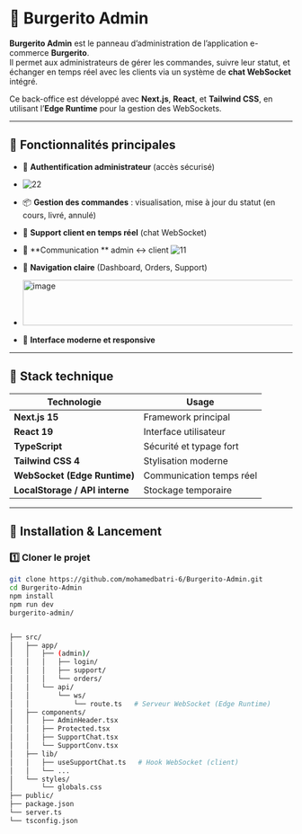 # 🧠 Burgerito Admin

**Burgerito Admin** est le panneau d’administration de l’application e-commerce **Burgerito**.  
Il permet aux administrateurs de gérer les commandes, suivre leur statut, et échanger en temps réel avec les clients via un système de **chat WebSocket** intégré.

Ce back-office est développé avec **Next.js**, **React**, et **Tailwind CSS**, en utilisant l’**Edge Runtime** pour la gestion des WebSockets.

---

## 🚀 Fonctionnalités principales

- 🔐 **Authentification administrateur** (accès sécurisé)
- ![22](https://github.com/user-attachments/assets/5a74e733-c813-45dc-b925-64831dd3ea82)

- 📦 **Gestion des commandes** : visualisation, mise à jour du statut (en cours, livré, annulé)
- 💬 **Support client en temps réel** (chat WebSocket)
- 📡 **Communication ** admin ↔ client
![11](https://github.com/user-attachments/assets/b6b06632-a575-4ae2-a0fb-9059a682caac)

- 🧭 **Navigation claire** (Dashboard, Orders, Support)
- <img width="1573" height="81" alt="image" src="https://github.com/user-attachments/assets/8b94eb4b-6200-41d3-9fba-6b16fe655756" />

- 🎨 **Interface moderne et responsive**

---

## 🧠 Stack technique

| Technologie | Usage |
|--------------|--------|
| **Next.js 15** | Framework principal |
| **React 19** | Interface utilisateur |
| **TypeScript** | Sécurité et typage fort |
| **Tailwind CSS 4** | Stylisation moderne |
| **WebSocket (Edge Runtime)** | Communication temps réel |
| **LocalStorage / API interne** | Stockage temporaire |

---

## 🧩 Installation & Lancement

### 1️⃣ Cloner le projet
```bash
git clone https://github.com/mohamedbatri-6/Burgerito-Admin.git
cd Burgerito-Admin
npm install
npm run dev
burgerito-admin/


├── src/
│   ├── app/
│   │   ├── (admin)/
│   │   │   ├── login/
│   │   │   ├── support/
│   │   │   └── orders/
│   │   └── api/
│   │       └── ws/
│   │           └── route.ts   # Serveur WebSocket (Edge Runtime)
│   ├── components/
│   │   ├── AdminHeader.tsx
│   │   ├── Protected.tsx
│   │   ├── SupportChat.tsx
│   │   └── SupportConv.tsx
│   ├── lib/
│   │   ├── useSupportChat.ts   # Hook WebSocket (client)
│   │   └── ...
│   └── styles/
│       └── globals.css
├── public/
├── package.json
└── server.ts
└── tsconfig.json

